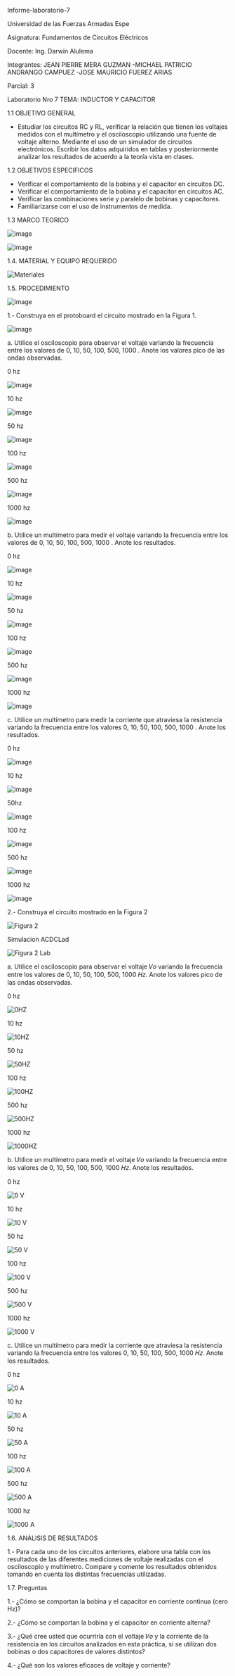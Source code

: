 Informe-laboratorio-7

Universidad de las Fuerzas Armadas Espe

Asignatura: Fundamentos de Circuitos Eléctricos

Docente: Ing. Darwin Alulema

Integrantes: JEAN PIERRE MERA GUZMAN -MICHAEL PATRICIO ANDRANGO CAMPUEZ -JOSE MAURICIO FUEREZ ARIAS

Parcial: 3

Laboratorio Nro 7 TEMA: INDUCTOR Y CAPACITOR

1.1 OBJETIVO GENERAL

* Estudiar los circuitos RC y RL, verificar la relación que tienen los voltajes medidos con el multímetro y el osciloscopio utilizando una fuente de voltaje alterno. Mediante el uso de un simulador de circuitos electrónicos. Escribir los datos adquiridos en tablas y posteriormente analizar los resultados de acuerdo a la teoría vista en clases.
 
1.2 OBJETIVOS ESPECIFICOS

- Verificar el comportamiento de la bobina y el capacitor en circuitos DC.
- Verificar el comportamiento de la bobina y el capacitor en circuitos AC.
- Verificar las combinaciones serie y paralelo de bobinas y capacitores.
- Familiarizarse con el uso de instrumentos de medida.

1.3 MARCO TEORICO

![image](https://user-images.githubusercontent.com/104911658/217912425-a75e1af3-dec6-4732-b302-961292a08ec4.png)

![image](https://user-images.githubusercontent.com/104911658/217912498-06a2514b-378e-4ced-92a6-12ff6bad9b45.png)

1.4. MATERIAL Y EQUIPO REQUERIDO

![Materiales](https://user-images.githubusercontent.com/117534483/218115418-37026d23-4450-4eff-b65d-6dd6da1e9bb3.png)

1.5. PROCEDIMIENTO

![image](https://user-images.githubusercontent.com/107088999/217972280-79b5001c-a9ca-4526-9f21-2e3379184d4f.png)

1.- Construya en el protoboard el circuito mostrado en la Figura 1.

![image](https://user-images.githubusercontent.com/107088999/217972398-9a63c2ee-c5ac-4b12-973c-67155ffd79c7.png)


a. Utilice el osciloscopio para observar el voltaje  variando la frecuencia entre los
valores de 0, 10, 50, 100, 500, 1000 . Anote los valores pico de las ondas observadas.

0 hz

![image](https://user-images.githubusercontent.com/107088999/217992648-537d3326-2e1f-40d0-b397-ca90449cfa97.png)

10 hz

![image](https://user-images.githubusercontent.com/107088999/217992449-f2a9bdd2-6bfd-4e68-bcba-7e24309e88ec.png)

50 hz

![image](https://user-images.githubusercontent.com/107088999/217993172-436b932c-d128-4e60-b3a8-378d55d8131d.png)

100 hz
 
![image](https://user-images.githubusercontent.com/107088999/217993442-dfc6afd3-1a1d-489d-bfcf-c005a66df84c.png)

500 hz

![image](https://user-images.githubusercontent.com/107088999/217993752-54b36953-0924-4456-a69b-af5f3d043bef.png)

1000 hz

![image](https://user-images.githubusercontent.com/107088999/217994250-c19781a6-c7b3-4e5d-bf96-5f8f37bdc182.png)


b. Utilice un multímetro para medir el voltaje  variando la frecuencia entre los valores
de 0, 10, 50, 100, 500, 1000 . Anote los resultados.

0 hz

![image](https://user-images.githubusercontent.com/107088999/217996134-d71d675c-031a-4f2c-9437-282a02724066.png)

10 hz

![image](https://user-images.githubusercontent.com/107088999/217996289-6392e002-7468-4b05-b690-894fa749f5bc.png)

50 hz

![image](https://user-images.githubusercontent.com/107088999/217996580-8019e483-fc0b-4e55-b562-4eaefcd47973.png)

100 hz

![image](https://user-images.githubusercontent.com/107088999/217996816-fcd5ad14-f95a-4087-8d8e-726a1003727d.png)
 
500 hz

![image](https://user-images.githubusercontent.com/107088999/217997051-085e3679-a681-472c-a1c6-02bcf92f1442.png)

1000 hz

![image](https://user-images.githubusercontent.com/107088999/217997140-494c4d18-5379-419c-81b9-554ceea8f151.png)

c. Utilice un multímetro para medir la corriente que atraviesa la resistencia variando la
frecuencia entre los valores 0, 10, 50, 100, 500, 1000 . Anote los resultados.

0 hz

![image](https://user-images.githubusercontent.com/107088999/217997913-462c362b-d337-496d-9869-373646691f81.png)

10 hz

![image](https://user-images.githubusercontent.com/107088999/217998221-ef313418-3d10-4627-824a-9e80a984bcb5.png)

50hz

![image](https://user-images.githubusercontent.com/107088999/217998388-76c6053b-bdb5-41dd-b7e0-a9f520c1378d.png)

100 hz

![image](https://user-images.githubusercontent.com/107088999/217998547-c62a9ba0-1f10-4da6-b595-c552be3d2d3a.png)

500 hz

![image](https://user-images.githubusercontent.com/107088999/217998692-4d014d20-14f4-442a-bf13-7833e8d3859b.png)

1000 hz

![image](https://user-images.githubusercontent.com/107088999/217998801-1d13044f-6a56-495c-9575-0ff67dba7471.png)

2.- Construya el circuito mostrado en la Figura 2

![Figura 2](https://user-images.githubusercontent.com/117534483/218115657-e9ebdfee-7c58-4c66-8290-5a755b377d0e.png)

Simulacion ACDCLad

![Figura 2 Lab](https://user-images.githubusercontent.com/117534483/218116127-18e4a3ca-c1d1-49d5-8855-16fb7878bf7a.png)

a.	Utilice el osciloscopio para observar el voltaje 𝑉𝑜 variando la frecuencia entre los valores de 0, 10, 50, 100, 500, 1000 𝐻𝑧. Anote los valores pico de las ondas observadas.

0 hz

![0HZ](https://user-images.githubusercontent.com/117534483/218120264-5012aae4-b071-46ab-81db-792d68448fc9.png)

10 hz

![10HZ](https://user-images.githubusercontent.com/117534483/218120310-11776fa4-50bf-4679-9509-7dbc588c7d82.png)

50 hz

![50HZ](https://user-images.githubusercontent.com/117534483/218120327-8f9cb1d8-8fcd-4b2b-a14e-f35911c9d4a9.png)

100 hz

![100HZ](https://user-images.githubusercontent.com/117534483/218120356-e576080b-051c-412f-82d5-186175b4aafb.png)

500 hz

![500HZ](https://user-images.githubusercontent.com/117534483/218120383-5d99c1dc-f9df-4f3e-9c8b-97a9cdacbc25.png)

1000 hz

![1000HZ](https://user-images.githubusercontent.com/117534483/218120433-566ba397-8c38-4186-8158-9f2acb006663.png)

b.	Utilice un multímetro para medir el voltaje 𝑉𝑜 variando la frecuencia entre los valores de 0, 10, 50, 100, 500, 1000 𝐻𝑧. Anote los resultados.

0 hz

![0 V](https://user-images.githubusercontent.com/117534483/218120481-41299561-8552-4d53-bad1-297f09bf1814.png)

10 hz

![10 V](https://user-images.githubusercontent.com/117534483/218120560-3a0a4ef1-58c6-45fb-a12a-a867b4d01d5c.png)

50 hz

![50 V](https://user-images.githubusercontent.com/117534483/218120583-b634bd66-1d71-43a9-9894-f3e87f9452f2.png)

100 hz

![100 V](https://user-images.githubusercontent.com/117534483/218120627-a7c9f8f7-523c-471f-8688-351e4456fff0.png)

500 hz

![500 V](https://user-images.githubusercontent.com/117534483/218120641-27a732a7-e135-4eef-a4d9-57e94c20010d.png)

1000 hz

![1000 V](https://user-images.githubusercontent.com/117534483/218120710-3501a70d-33f3-4d52-9757-290b8dde3aa4.png)

c.	Utilice un multímetro para medir la corriente que atraviesa la resistencia variando la frecuencia entre los valores 0, 10, 50, 100, 500, 1000 𝐻𝑧. Anote los resultados.

0 hz

![0 A](https://user-images.githubusercontent.com/117534483/218120848-71d6aa57-71fa-4223-a5a8-b8835d2450f8.png)

10 hz

![10 A](https://user-images.githubusercontent.com/117534483/218120866-48985f8e-b8db-4704-a92f-2eb194cddb54.png)

50 hz

![50 A](https://user-images.githubusercontent.com/117534483/218120890-dea63f7a-bedf-45b5-a452-4e0cf7e346ad.png)

100 hz

![100 A](https://user-images.githubusercontent.com/117534483/218120922-7c3d6fc6-12ca-43d1-bd87-e037ba91ee15.png)

500 hz

![500 A](https://user-images.githubusercontent.com/117534483/218120941-e8b648a8-135e-4a1a-84da-cdff451dbdb3.png)

1000 hz

![1000 A](https://user-images.githubusercontent.com/117534483/218120970-06b3f70a-3a71-4b42-890b-00dda78fad15.png)

1.6. ANÁLISIS DE RESULTADOS

1.- Para cada uno de los circuitos anteriores, elabore una tabla con los resultados de las diferentes mediciones de voltaje realizadas con el osciloscopio y multímetro. Compare y comente los resultados obtenidos tomando en cuenta las distintas frecuencias utilizadas.



1.7. Preguntas

1.- ¿Cómo se comportan la bobina y el capacitor en corriente continua (cero Hz)?


2.- ¿Cómo se comportan la bobina y el capacitor en corriente alterna?


3.- ¿Qué cree usted que ocurriría con el voltaje 𝑉𝑜 y la corriente de la resistencia en los circuitos analizados en esta práctica, si se utilizan dos bobinas o dos capacitores de valores distintos?


4.- ¿Qué son los valores eficaces de voltaje y corriente?























